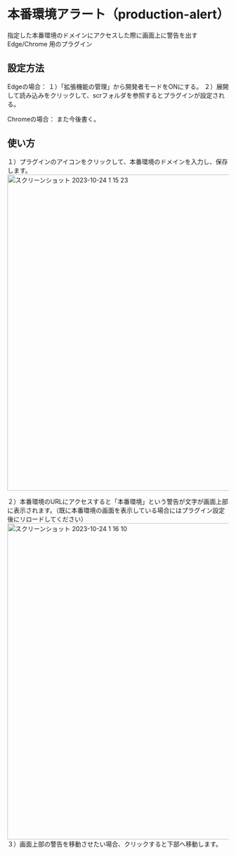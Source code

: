# 本番環境アラート（production-alert）

指定した本番環境のドメインにアクセスした際に画面上に警告を出す Edge/Chrome 用のプラグイン

## 設定方法
Edgeの場合：
１）「拡張機能の管理」から開発者モードをONにする。
２）展開して読み込みをクリックして、scrフォルダを参照するとプラグインが設定される。

Chromeの場合：
また今後書く。

## 使い方

１）プラグインのアイコンをクリックして、本番環境のドメインを入力し、保存します。
<img width="720" alt="スクリーンショット 2023-10-24 1 15 23" src="https://github.com/GETYAMAME/production-alert/assets/9640392/927715ac-c30c-42cb-b186-07458cbc3944">

２）本番環境のURLにアクセスすると「本番環境」という警告が文字が画面上部に表示されます。（既に本番環境の画面を表示している場合にはプラグイン設定後にリロードしてください）
<img width="720" alt="スクリーンショット 2023-10-24 1 16 10" src="https://github.com/GETYAMAME/production-alert/assets/9640392/ffd653b8-e434-408b-aed1-ea922d5552bd">
３）画面上部の警告を移動させたい場合、クリックすると下部へ移動します。

